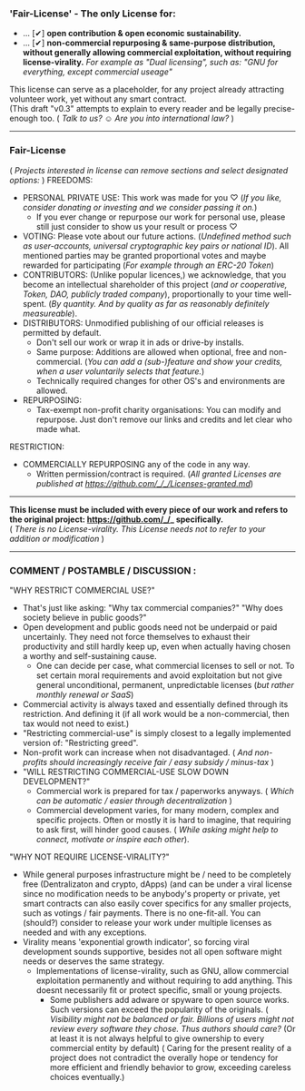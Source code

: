 ### 'Fair-License' - The only License for:
- ... [✔] **open contribution & open economic sustainability.**
- ... [✔] **non-commercial repurposing & same-purpose distribution, <br> without generally allowing commercial exploitation, without requiring license-virality.** <i> For example as "Dual licensing", such as: "GNU for everything, except commercial useage" </i> 

This license can serve as a placeholder, for any project already attracting volunteer work, yet without any smart contract.  
(This draft "v0.3" attempts to explain to every reader and be legally precise-enough too. ( _Talk to us? ☺ Are you into international law?_ )

----

### Fair-License
( <i> Projects interested in license can remove sections and select designated options: </i> )
FREEDOMS: 
  - PERSONAL PRIVATE USE: This work was made for you ♡ (_If you like, consider donating or investing and we consider passing it on._)
    - If you ever change or repurpose our work for personal use, please still just consider to show us your result or process ♡
  - VOTING: Please vote about our future actions. (_Undefined method such as user-accounts, universal cryptographic key pairs or national ID_). All mentioned parties may be granted proportional votes and maybe rewarded for participating (_For example through an ERC-20 Token_)
  - CONTRIBUTORS: (Unlike popular licences,) we acknowledge, that you become an intellectual shareholder of this project (_and or cooperative, Token, DAO, publicly traded company_),  proportionally to your time well-spent. (_By quantity. And by quality as far as reasonably definitely measureable_).
  - DISTRIBUTORS: Unmodified publishing of our official releases is permitted by default.  
    - Don't sell our work or wrap it in ads or drive-by installs.
    - Same purpose: Additions are allowed when optional, free and non-commercial. (_You can add a (sub-)feature and show your credits, when a user voluntarily selects that feature._)   
    - Technically required changes for other OS's and environments are allowed.      
  - REPURPOSING:  
    - Tax-exempt non-profit charity organisations: You can modify and repurpose. Just don't remove our links and credits and let clear who made what.

RESTRICTION: 
  - COMMERCIALLY REPURPOSING any of the code in any way.
    - Written permission/contract is required. (_All granted Licenses are published at https://github.com/_/_/Licenses-granted.md_)

-----

**This license must be included with every piece of our work and refers to the original project: https://github.com/_/_ specifically.**  
( _There is no License-virality. This License needs not to refer to your addition or modification_ ) 

----

### COMMENT / POSTAMBLE / DISCUSSION :

"WHY RESTRICT COMMERCIAL USE?" 
- That's just like asking: "Why tax commercial companies?" "Why does society believe in public goods?" 
- Open development and public goods need not be underpaid or paid uncertainly. They need not force themselves to exhaust their productivity and still hardly keep up, even when actually having chosen a worthy and self-sustaining cause.
   - One can decide per case, what commercial licenses to sell or not. To set certain moral requirements and avoid exploitation but not give general unconditional, permanent, unpredictable licenses (_but rather monthly renewal or SaaS_)
- Commercial activity is always taxed and essentially defined through its restriction. And defining it (if all work would be a non-commercial, then tax would not need to exist.)
- "Restricting commercial-use" is simply closest to a legally implemented version of: "Restricting greed". 
- Non-profit work can increase when not disadvantaged. ( _And non-profits should increasingly receive fair / easy subsidy / minus-tax_ )  
- "WILL RESTRICTING COMMERCIAL-USE SLOW DOWN DEVELOPMENT?"
  - Commercial work is prepared for tax / paperworks anyways. ( _Which can be automatic / easier through decentralization_ )
  - Commercial development varies, for many modern, complex and specific projects. Often or mostly it is hard to imagine, that requiring to ask first, will hinder good causes. ( _While asking might help to connect, motivate or inspire each other_).

"WHY NOT REQUIRE LICENSE-VIRALITY?" 
 - While general purposes infrastructure might be / need to be completely free (Dentralizaton and crypto, dApps) (and can be under a viral license since no modification needs to be anybody's property or private, yet smart contracts can also easily cover specifics for any smaller projects, such as votings / fair payments. There is no one-fit-all. You can (should?) consider to release your work under multiple licenses as needed and with any exceptions.
 - Virality means 'exponential growth indicator', so forcing viral development sounds supportive, besides not all open software might needs or deserves the same strategy.
   - Implementations of license-virality, such as GNU, allow commercial exploitation permanently and without requiring to add anything. This doesnt necessarily fit or protect specific, small or young projects.
     - Some publishers add adware or spyware to open source works. Such versions can exceed the popularity of the originals. ( _Visibility might not be balanced or fair. Billions of users might not review every software they chose. Thus authors should care?_ (Or at least it is not always helpful to give ownership to every commercial entity by default) ( Caring for the present reality of a project does not contradict the overally hope or tendency for more efficient and friendly behavior to grow, exceeding careless choices eventually.)
